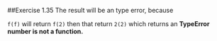 ##Exercise 1.35
The result will be an type error, because

``f(f)`` will return ``f(2)`` then that return `` 2(2) `` which returns an **TypeError number is not a function.**
